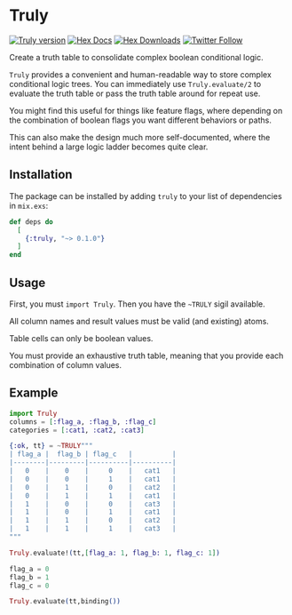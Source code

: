 # Truly

[![Truly version](https://img.shields.io/hexpm/v/truly.svg)](https://hex.pm/packages/truly)
[![Hex Docs](https://img.shields.io/badge/hex-docs-lightgreen.svg)](https://hexdocs.pm/truly/)
[![Hex Downloads](https://img.shields.io/hexpm/dt/truly)](https://hex.pm/packages/truly)
[![Twitter Follow](https://img.shields.io/twitter/follow/ac_alejos?style=social)](https://twitter.com/ac_alejos)
<!-- BEGIN MODULEDOC -->
Create a truth table to consolidate complex boolean conditional logic.

`Truly` provides a convenient and human-readable way to store complex conditional logic trees.
You can immediately use `Truly.evaluate/2` to evaluate the truth table or pass the truth table
around for repeat use.

You might find this useful for things like feature flags, where depending on the combination
of boolean flags you want different behaviors or paths.

This can also make the design much more self-documented, where the intent behind a large
logic ladder becomes quite clear.

## Installation

The package can be installed
by adding `truly` to your list of dependencies in `mix.exs`:

```elixir
def deps do
  [
    {:truly, "~> 0.1.0"}
  ]
end
```

## Usage

First, you must `import Truly`. Then you have the
`~TRULY` sigil available.

All column names and result values must be valid (and existing) atoms.

Table cells can only be boolean values.

You must provide an exhaustive truth table, meaning that you provide
each combination of column values.

## Example

```elixir
import Truly
columns = [:flag_a, :flag_b, :flag_c]
categories = [:cat1, :cat2, :cat3]

{:ok, tt} = ~TRULY"""
| flag_a |  flag_b | flag_c   |          |  
|--------|---------|----------|----------|
|   0    |    0    |     0    |   cat1   |
|   0    |    0    |     1    |   cat1   |
|   0    |    1    |     0    |   cat2   |
|   0    |    1    |     1    |   cat1   |
|   1    |    0    |     0    |   cat3   |
|   1    |    0    |     1    |   cat1   |
|   1    |    1    |     0    |   cat2   |
|   1    |    1    |     1    |   cat3   |
"""

Truly.evaluate!(tt,[flag_a: 1, flag_b: 1, flag_c: 1])

flag_a = 0
flag_b = 1
flag_c = 0

Truly.evaluate(tt,binding())
```
<!-- END MODULEDOC -->